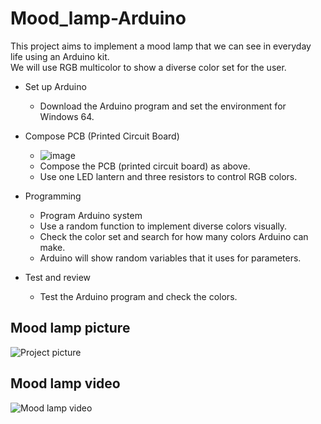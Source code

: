 # Mood_lamp-Arduino

This project aims to implement a mood lamp that we can see in everyday life using an Arduino kit.    
We will use RGB multicolor to show a diverse color set for the user.   

* Set up Arduino
    * Download the Arduino program and set the environment for Windows 64.

* Compose PCB (Printed Circuit Board)
     * ![image](https://github.com/ijaejun1025/Mood_lamp-Arduino/assets/154036705/c3f67a1b-5e9a-4016-83f7-b4e23ee4d737)
     * Compose the PCB (printed circuit board) as above.
     * Use one LED lantern and three resistors to control RGB colors.
 
* Programming
     * Program Arduino system
     * Use a random function to implement diverse colors visually.
     * Check the color set and search for how many colors Arduino can make.
     * Arduino will show random variables that it uses for parameters.
 
* Test and review
     * Test the Arduino program and check the colors.


## Mood lamp picture

![Project picture](https://github.com/ijaejun1025/Mood_lamp-Arduino/assets/154036705/e59e756c-ece1-41d0-8c31-a5394e98f397)

## Mood lamp video

![Mood lamp video](https://github.com/ijaejun1025/Mood_lamp-Arduino/assets/154036705/68c4a23b-7cf6-4344-8d38-0be5d6c777a9)
